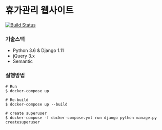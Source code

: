 휴가관리 웹사이트
===

[![Build Status](https://travis-ci.org/Leop0ld/vacation_management.svg?branch=master)](https://travis-ci.org/Leop0ld/vacation_management)

### 기술스택
 - Python 3.6 & Django 1.11
 - jQuery 3.x
 - Semantic


### 실행방법


```
# Run
$ docker-compose up
```


```
# Re-build
$ docker-compose up --build
```

```
# create superuser
$ docker-compose -f docker-compose.yml run django python manage.py createsuperuser
```